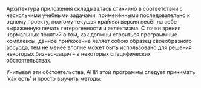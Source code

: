 Архитектура приложения складывалась стихийно в соответствии с несколькими учебными задачами,
применёнными последовательно к одному проекту, поэтому текущая крайняя версия несёт на себе
выраженную печать гетерогенности и эклектизма. С точки зрения нормальных понятий о том,
как должны строиться программные комплексы, данное приложение являет собою образец своеобразного
абсурда, тем не менее вполне может быть использовано для решения некоторых бизнес-задач –
в некоторых специфических обстоятельствах.

Учитывая эти обстоятельства, АПИ этой программы следует принимать 'как есть' и просто выучить методы.